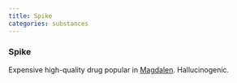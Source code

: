 ```yaml
---
title: Spike
categories: substances
---
```


### Spike

Expensive high-quality drug popular in [Magdalen](Magdalen). Hallucinogenic.
